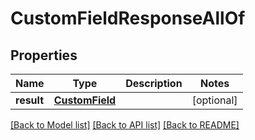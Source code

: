 # CustomFieldResponseAllOf


## Properties
Name | Type | Description | Notes
------------ | ------------- | ------------- | -------------
**result** | [**CustomField**](CustomField.md) |  | [optional] 

[[Back to Model list]](../README.md#documentation-for-models) [[Back to API list]](../README.md#documentation-for-api-endpoints) [[Back to README]](../README.md)


